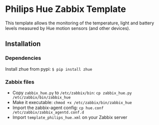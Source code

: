# Philips Hue Zabbix Template

This template allows the monitoring of the temperature, light and battery levels
measured by Hue motion sensors (and other devices).

## Installation

### Dependencies

Install zhue from pypi: `$ pip install zhue`

### Zabbix files
- Copy `zabbix_hue.py` to `/etc/zabbix/bin`: `cp zabbix_hue.py /etc/zabbix/bin/zabbix_hue`
- Make it executable: `chmod +x /etc/zabbix/bin/zabbix_hue`
- Import the zabbix-agent config:
`cp hue.conf /etc/zabbix/zabbix_agentd.conf.d`
- Import `template_philips_hue.xml` on your Zabbix server
